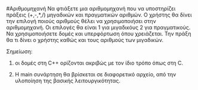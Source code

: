 #Αριθμομηχανή
Να φτιάξετε μια αριθμομηχανή που να υποστηρίζει πράξεις (+,-,*,/) μηγαδικών και πραγματικών αριθμών. Ο χρήστης θα δίνει την επιλογή ποιούς αριθμούς θέλει να χρησιμοποιήσει στην αριθμομηχανή. Οι επιλογές θα είναι 1 για μιγαδικόυς 2 για πραγματικούς. Nα χρησιμοποιήσετε δομές και υπερφόρτωση όπου χρειάζεται. Την πράξη θα τι δίνει ο χρήστης καθώς και τους αριθμούς των μιγαδικών.

Σημείωση:

1) οι δομές στη C++ ορίζονται ακριβώς με τον ίδιο τρόπο όπως στη C.

2) Η main συνάρτηση θα βρίσκεται σε διαφορετικό αρχείο, από την υλοποίηση της βασικής λειτουργικότητας.
